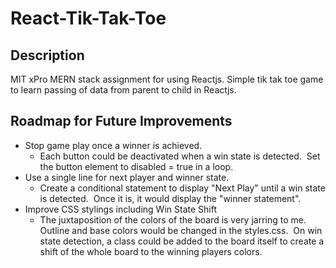 # React-Tik-Tak-Toe

## Description
MIT xPro MERN stack assignment for using Reactjs.  Simple tik tak toe game to learn passing of data from parent to child in Reactjs.

## Roadmap for Future Improvements
- Stop game play once a winner is achieved.
  - Each button could be deactivated when a win state is detected.  Set the button element to disabled = true in a loop.
- Use a single line for next player and winner state.
  - Create a conditional statement to display "Next Play" until a win state is detected.  Once it is, it would display the "winner statement".
- Improve CSS stylings including Win State Shift
  - The juxtaposition of the colors of the board is very jarring to me.  Outline and base colors would be changed in the styles.css.  On win state detection, a class could be added to the board itself to create a shift of the whole board to the winning players colors.
